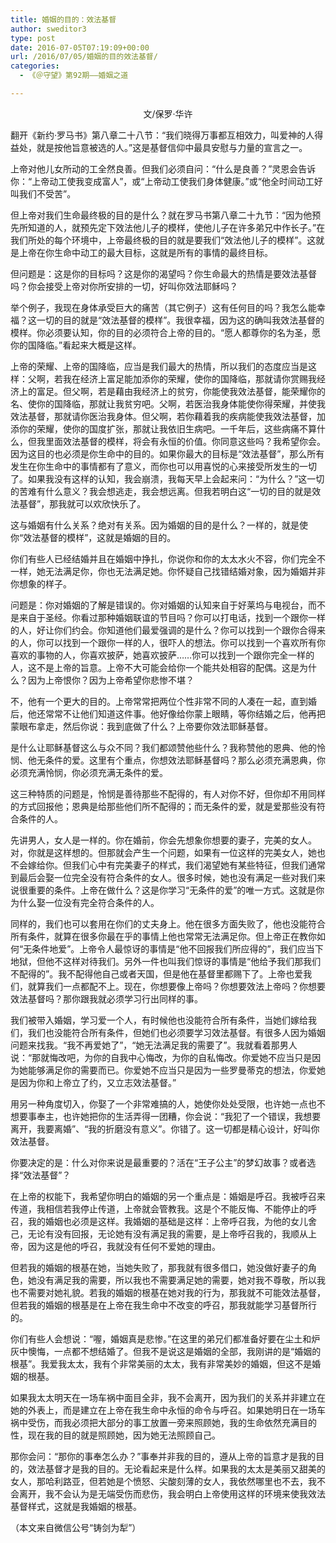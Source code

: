 ```yaml
---
title: 婚姻的目的：效法基督
author: sweditor3
type: post
date: 2016-07-05T07:19:09+00:00
url: /2016/07/05/婚姻的目的效法基督/
categories:
  - 《＠守望》第92期——婚姻之道

---
```

<p style="text-align: center;">
  文/保罗·华许<!--more-->
</p>

<p style="text-align: left;">
  翻开《新约·罗马书》第八章二十八节：“我们晓得万事都互相效力，叫爱神的人得益处，就是按他旨意被选的人。”这是基督信仰中最具安慰与力量的宣言之一。
</p>

上帝对他儿女所动的工全然良善。但我们必须自问：“什么是良善？”灵恩会告诉你：“上帝动工使我变成富人”，或“上帝动工使我们身体健康。”或“他全时间动工好叫我们不受苦”。

但上帝对我们生命最终极的目的是什么？就在罗马书第八章二十九节：“因为他预先所知道的人，就预先定下效法他儿子的模样，使他儿子在许多弟兄中作长子。”在我们所处的每个环境中，上帝最终极的目的就是要我们“效法他儿子的模样”。这就是上帝在你生命中动工的最大目标，这就是所有的事情的最终目标。

但问题是：这是你的目标吗？这是你的渴望吗？你生命最大的热情是要效法基督吗？你会接受上帝对你所安排的一切，好叫你效法耶稣吗？

举个例子，我现在身体承受巨大的痛苦（其它例子）这有任何目的吗？我怎么能幸福？这一切的目的就是“效法基督的模样”。我很幸福，因为这的确叫我效法基督的模样。你必须要认知，你的目的必须符合上帝的目的。“愿人都尊你的名为圣，愿你的国降临。”看起来大概是这样。

上帝的荣耀、上帝的国降临，应当是我们最大的热情，所以我们的态度应当是这样：父啊，若我在经济上富足能加添你的荣耀，使你的国降临，那就请你赏赐我经济上的富足。但父啊，若是藉由我经济上的贫穷，你能使我效法基督，能荣耀你的名、使你的国降临，那就让我贫穷吧。父啊，若医治我身体能使你得荣耀，并使我效法基督，那就请你医治我身体。但父啊，若你藉着我的疾病能使我效法基督，加添你的荣耀，使你的国度扩张，那就让我依旧生病吧。一千年后，这些病痛不算什么，但我里面效法基督的模样，将会有永恒的价值。你同意这些吗？我希望你会。因为这目的也必须是你生命中的目的。如果你最大的目标是“效法基督”，那么所有发生在你生命中的事情都有了意义，而你也可以用喜悦的心来接受所发生的一切了。如果我没有这样的认知，我会崩溃，我每天早上会起来问：“为什么？”这一切的苦难有什么意义？我会想逃走，我会想远离。但我若明白这“一切的目的就是效法基督”，那我就可以欢欣快乐了。

这与婚姻有什么关系？绝对有关系。因为婚姻的目的是什么？一样的，就是使你“效法基督的模样”，这就是婚姻的目的。

你们有些人已经结婚并且在婚姻中挣扎，你说你和你的太太水火不容，你们完全不一样，她无法满足你，你也无法满足她。你怀疑自己找错结婚对象，因为婚姻并非你想象的样子。

问题是：你对婚姻的了解是错误的。你对婚姻的认知来自于好莱坞与电视台，而不是来自于圣经。你看过那种婚姻联谊的节目吗？你可以打电话，找到一个跟你一样的人，好让你们约会。你知道他们最爱强调的是什么？你可以找到一个跟你合得来的人，你可以找到一个跟你一样的人，很吓人的想法。你可以找到一个喜欢所有你喜欢的事物的人，你喜欢披萨，她喜欢披萨……你可以找到一个跟你完全一样的人，这不是上帝的旨意。上帝不大可能会给你一个能共处相容的配偶。这是为什么？因为上帝恨你？因为上帝希望你悲惨不堪？

不，他有一个更大的目的。上帝常常把两位个性非常不同的人凑在一起，直到婚后，他还常常不让他们知道这件事。他好像给你蒙上眼睛，等你结婚之后，他再把蒙眼布拿走，然后你说：我到底做了什么？上帝要你效法耶稣基督。

是什么让耶稣基督这么与众不同？我们都颂赞他些什么？我称赞他的恩典、他的怜悯、他无条件的爱。这里有个重点，你想效法耶稣基督吗？那么必须充满恩典，你必须充满怜悯，你必须充满无条件的爱。

这三种特质的问题是，怜悯是善待那些不配得的，有人对你不好，但你却不用同样的方式回报他；恩典是给那些他们所不配得的；而无条件的爱，就是爱那些没有符合条件的人。

先讲男人，女人是一样的。你在婚前，你会先想象你想要的妻子，完美的女人。对，你就是这样想的。但那就会产生一个问题，如果有一位这样的完美女人，她也不会嫁给你。但我们心中有完美妻子的样式，我们渴望她有某些特征，但我们通常到最后会娶一位完全没有符合条件的女人。很多时候，她也没有满足一些对我们来说很重要的条件。上帝在做什么？这是你学习“无条件的爱”的唯一方式。这就是你为什么娶一位没有完全符合条件的人。

同样的，我们也可以套用在你们的丈夫身上。他在很多方面失败了，他也没能符合所有条件，就算在很多你最在乎的事情上他也常常无法满足你。但上帝正在教你如何“无条件地爱”。上帝令人最惊讶的事情是“他不回报我们所应得的”，我们应当下地狱，但他不这样对待我们。另外一件也叫我们惊讶的事情是“他给予我们那我们不配得的”。我不配得他自己或者天国，但是他在基督里都赐下了。上帝也爱我们，就算我们一点都配不上。现在，你想要像上帝吗？你想要效法上帝吗？你想要效法基督吗？那你跟我就必须学习行出同样的事。

我们被带入婚姻，学习爱一个人，有时候他也没能符合所有条件，当她们嫁给我们，我们也没能符合所有条件，但她们也必须要学习效法基督。有很多人因为婚姻问题来找我。“我不再爱她了”，“她无法满足我的需要了”。我就看着那男人说：“那就悔改吧，为你的自我中心悔改，为你的自私悔改。你爱她不应当只是因为她能够满足你的需要而已。你爱她不应当只是因为一些罗曼蒂克的想法，你爱她是因为你和上帝立了约，又立志效法基督。”

用另一种角度切入，你娶了一个非常难搞的人，她使你处处受限，也许她一点也不想要事奉主，也许她把你的生活弄得一团糟，你会说：“我犯了一个错误，我想要离开，我要离婚”、“我的折磨没有意义”。你错了。这一切都是精心设计，好叫你效法基督。

你要决定的是：什么对你来说是最重要的？活在“王子公主”的梦幻故事？或者选择“效法基督”？

在上帝的权能下，我希望你明白的婚姻的另一个重点是：婚姻是呼召。我被呼召来传道，我相信若我停止传道，上帝就会管教我。这是个不能反悔、不能停止的呼召，我的婚姻也必须是这样。我婚姻的基础是这样：上帝呼召我，为他的女儿舍己，无论有没有回报，无论她有没有满足我的需要，是上帝呼召我的，我顺从上帝，因为这是他的呼召，我就没有任何不爱她的理由。

但若我的婚姻的根基在她，当她失败了，那我就有很多借口，她没做好妻子的角色，她没有满足我的需要，所以我也不需要满足她的需要，她对我不尊敬，所以我也不需要对她礼貌。若我的婚姻的根基在她对我的行为，那我就不可能效法基督，但若我的婚姻的根基是在上帝在我生命中不改变的呼召，那我就能学习基督所行的。

你们有些人会想说：“喔，婚姻真是悲惨。”在这里的弟兄们都准备好要在尘土和炉灰中懊悔，一点都不想结婚了。但我不是说这是婚姻的全部，我刚讲的是“婚姻的根基”。我爱我太太，我有个非常美丽的太太，我有非常美妙的婚姻，但这不是婚姻的根基。

如果我太太明天在一场车祸中面目全非，我不会离开，因为我们的关系并非建立在她的外表上，而是建立在上帝在我生命中永恒的命令与呼召。如果她明日在一场车祸中受伤，而我必须把大部分的事工放置一旁来照顾她，我的生命依然充满目的性，现在我的目的就是照顾她，因为她无法照顾自己。

那你会问：“那你的事奉怎么办？”事奉并非我的目的，遵从上帝的旨意才是我的目的，效法基督才是我的目的。无论看起来是什么样。如果我的太太是美丽又甜美的女人，那哈利路亚，但若她是个愤怒、尖酸刻薄的女人，我依然哪里也不去，我不会离开，我不会认为是无端受伤而悲伤，我会明白上帝使用这样的环境来使我效法基督样式，这就是我婚姻的根基。

（本文来自微信公号“铸剑为犁”）